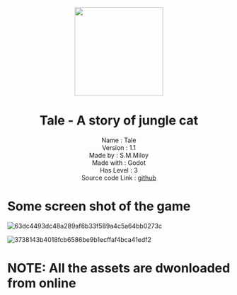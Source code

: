 <div align="center">
<img width="200" src="https://user-images.githubusercontent.com/81033586/149673174-02878a66-afdd-42bf-b8a6-098553906b70.png"/>



<h1> Tale - A story of jungle cat</h1>
</div>

<div align="center">
Name : Tale <br/>
Version : 1.1 <br/>
Made by : S.M.Miloy <br/>
Made with : Godot <br/>
Has Level : 3 <br/>
  Source code Link : <a href="https://github.com/smmiloy23/Tale">github</a>
</div>

# Some screen shot of the game

![63dc4493dc48a289af6b33f589a4c5a64bb0273c](https://user-images.githubusercontent.com/81033586/149673137-9af2a742-f676-48ab-b1c2-74ba34bd37fc.jpg)

![3738143b4018fcb6586be9b1ecffaf4bca41edf2](https://user-images.githubusercontent.com/81033586/149673159-2c4d9025-c0c9-48c1-afa9-6061fee77a26.jpg)

<h1> NOTE: All the assets are dwonloaded from online </h1>
